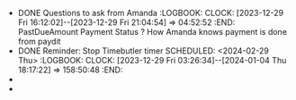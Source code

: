 - DONE Questions to ask from Amanda
  :LOGBOOK:
  CLOCK: [2023-12-29 Fri 16:12:02]--[2023-12-29 Fri 21:04:54] =>  04:52:52
  :END:
  PastDueAmount
  Payment Status ? How Amanda knows payment is done from paydit
- DONE Reminder: Stop Timebutler timer
  SCHEDULED: <2024-02-29 Thu>
  :LOGBOOK:
  CLOCK: [2023-12-29 Fri 03:26:34]--[2024-01-04 Thu 18:17:22] =>  158:50:48
  :END:
-
-
